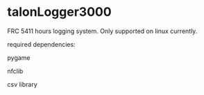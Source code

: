 # talonLogger3000
 FRC 5411 hours logging system.  Only supported on linux currently.



required dependencies:

pygame

nfclib

csv library
